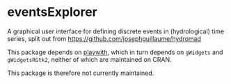 # eventsExplorer

A graphical user interface for defining discrete events in (hydrological) time series, split out from https://github.com/josephguillaume/hydromad

This package depends on [playwith](https://github.com/floybix/playwith), which in turn depends on `gWidgets` and `gWidgetsRGtk2`, neither of which are maintained on CRAN.

This package is therefore not currently maintained.
